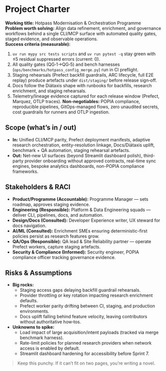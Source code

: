 # Project Charter

**Working title:** Hotpass Modernisation & Orchestration Programme  
**Problem worth solving:** Align data refinement, enrichment, and governance workflows behind a single CLI/MCP surface with automated quality gates, staged evidence, and observable operations.  
**Success criteria (measurable):**
1. `uv run mypy src tests scripts` and `uv run pytest -q` stay green with ≤5 residual suppressed errors (current: 0).
2. All quality gates (QG‑1→QG‑5) and bench harnesses (`ops/benchmarks/hotpass_config_merge.py`) run in CI preflight.
3. Staging rehearsals (Prefect backfill guardrails, ARC lifecycle, full E2E replay) produce artefacts under `dist/staging/` before release sign‑off.
4. Docs follow the Diátaxis shape with runbooks for backfills, research enrichment, and staging rehearsals.
5. Telemetry/lineage evidence captured for each release window (Prefect, Marquez, OTLP traces).
**Non‑negotiables:** POPIA compliance, reproducible pipelines, GitOps-managed flows, zero unaudited secrets, cost guardrails for runners and OTLP ingestion.

## Scope (what’s in / out)

- **In:** Unified CLI/MCP parity, Prefect deployment manifests, adaptive research orchestration, entity-resolution linkage, Docs/Diátaxis uplift, benchmark + QA automation, staging rehearsal artefacts.
- **Out:** Net-new UI surfaces (beyond Streamlit dashboard polish), third-party provider onboarding without approved contracts, real-time sync engines, bespoke analytics dashboards, non-POPIA compliance frameworks.

## Stakeholders & RACI

- **Product/Programme (Accountable):** Programme Manager — sets roadmap, approves staging evidence.
- **Engineering (Responsible):** Platform & Data Engineering squads — deliver CLI, pipelines, docs, and automation.
- **Design/Docs (Consulted):** Developer Experience writer, UX steward for docs navigation.
- **AI/ML (Consulted):** Enrichment SMEs ensuring deterministic-first policies persist as research features grow.
- **QA/Ops (Responsible):** QA lead & Site Reliability partner — operate Prefect workers, capture staging artefacts.
- **Security & Compliance (Informed):** Security engineer, POPIA compliance officer tracking governance evidence.

## Risks & Assumptions

- **Big rocks:**
  - Staging access gaps delaying backfill guardrail rehearsals.
  - Provider throttling or key rotation impacting research enrichment defaults.
  - Prefect worker parity drifting between CI, staging, and production environments.
  - Docs uplift falling behind feature velocity, leaving contributors without authoritative how‑tos.
- **Unknowns to spike:**
  - Load impact of large acquisition/intent payloads (tracked via merge benchmark harness).
  - Rate-limit policies for planned research providers when network access is enabled by default.
  - Streamlit dashboard hardening for accessibility before Sprint 7.

> Keep this punchy. If it can’t fit on two pages, you’re writing a novel.
